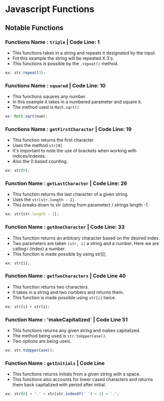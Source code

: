 # Javascript Functions
## Notable Functions

### Functions Name : `triple` | Code Line: 1
* This functions takes in a string and repeats it designated by the input.
* Fot this example the string will be repeated X 3's.
* This functions is possible by the `.repeat()` method.
```javascript
ex: str.repeat(3);
```
### Functions Name : `squared` | Code Line: 10
* This functions squares any number.
* In this example it takes in a numbered parameter and square it.
* The method used is `Math.sqrt()`
```javascript 
ex: Math.sqrt(num);
```
### Functions Name : `getFirstCharacter` | Code Line: 19
* This function returns the first character.
* Uses the method `str[0]`.
* It's important to note the use of brackets when working with indices/indexes.
* Also the 0 based counting.
```javascript
ex: str[0];
```
### Function Name : `getLastCharacter` | Code Line: 26
* This function returns the last character of a given string.
* Uses the `str[str.length - 1]`.
* This breaks down to str (string from parameter) / strings length -1.
```javascript 
ex: str[str.length - 1];
```
### Function Name : `getOneCharacter` | Code Line: 33
* This function returns an arbitrary character based on the desired index.
* Two parameters are taken `(str, i)` a string and a number.  Here we are calling i (index) a number.
* This function is made possible by using str[i];
```javascript
ex: str[i];
```
### Function Name : `getTwoCharacters` | Code Line 40
* This function returns two characters. 
* It takes in a string and two numbers and returns them.
* This function is made possible using `str[i]` twice.
```javascript
ex: str[i] + str[i];
```
### Function Name : 'makeCapitalized` | Code Line 51
* This functions returns any given string and makes capitalized.
* The method being used is `str.toUpperCase()`.
* Two options are being used.
```javascript
ex: str.toUpperCase();
```
### Function Name : `getInitials` | Code Line 
* This functions returns initials from a given string with a space.
* This functions also accounts for lower cased characters and returns them back capitalized with period after initial.
```javascript
ex: str[0] + '.' + str[str.indexOf(' ') + 1] + '.';
```
